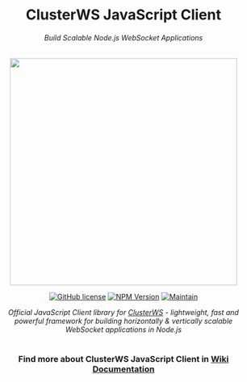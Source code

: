 <h1 align="center">ClusterWS JavaScript Client</h1> 
<h6 align="center">Build Scalable Node.js WebSocket Applications</h6>

<p align="center">
 <img src="https://cdn.rawgit.com/goriunov/159120ca6a883d8d4e75543ec395d361/raw/146220360173a2428fceb44e7fc9b2cda8a17832/clusterws.svg" width="450">
</p>

<p align="center">
    <a href="https://github.com/ClusterWS/ClusterWS-Client-JS/blob/master/LICENSE"><img src="https://img.shields.io/github/license/ClusterWS/ClusterWS-Client-JS.svg?style=for-the-badge" alt="GitHub license"/></a>
    <a href="https://www.npmjs.com/package/clusterws-client-js"><img src="https://img.shields.io/badge/npm-2.2.1-blue.svg?style=for-the-badge" alt="NPM Version" /></a>
    <a href="https://github.com/ClusterWS/ClusterWS-Client-JS/graphs/commit-activity"><img src="https://img.shields.io/badge/Maintain-Yes-green.svg?style=for-the-badge" alt="Maintain" /></a>
</p>

<p align="center">
    <i>Official JavaScript Client library for <a href="https://github.com/ClusterWS/ClusterWS">ClusterWS</a> - lightweight, fast and powerful framework for building horizontally & vertically scalable WebSocket applications in Node.js</i>
</p>

<h1></h1>
<h3 align="center">
    Find more about ClusterWS JavaScript Client in <a href="https://github.com/ClusterWS/ClusterWS-Client-JS/wiki"><strong>Wiki Documentation</strong></a>
</h3>
